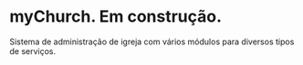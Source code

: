 # myChurch. Em construção.

Sistema de administração de igreja com vários módulos para diversos tipos de serviços.
